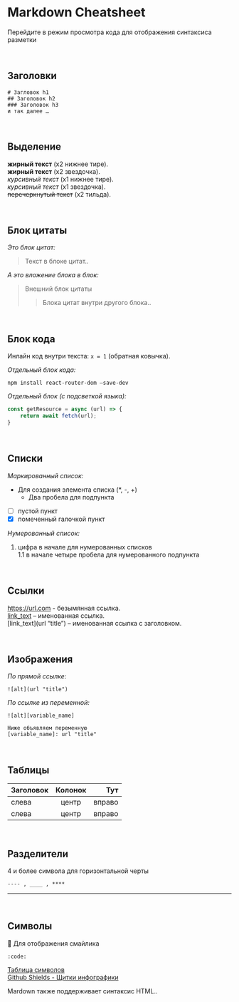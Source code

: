 # Markdown Cheatsheet
Перейдите в режим просмотра кода для отображения синтаксиса разметки

<br>

## Заголовки
```
# Загловок h1
## Заголовок h2
### Заголовок h3
и так далее … 
```

<br>

## Выделение
__жирный текст__ (х2 нижнее тире).  
**жирный текст** (х2 звездочка).  
_курсивный текст_ (х1 нижнее тире).  
*курсивный текст* (х1 звездочка).  
~~перечеркнутый текст~~ (х2 тильда).  

<br>

## Блок цитаты
_Это блок цитат:_  
> Текст в блоке цитат..  

_А это вложение блока в блок:_  
> Внешний блок цитаты  
>> Блока цитат внутри другого блока..  

<br>

## Блок кода
Инлайн код внутри текста: `x = 1` (обратная ковычка). 

_Отдельный блок кода:_  
``` 
npm install react-router-dom –save-dev
```

_Отдельный блок (с подсветкой языка):_  
```javascript
const getResource = async (url) => {
    return await fetch(url);
}
```

<br>

## Списки
_Маркированный список:_  
* Для создания элемента списка (*, -, +)
  * Два пробела для подпункта  
- [ ] пустой пункт  
- [x] помеченный галочкой пункт  

_Нумерованный список:_  
1. цифра в начале для нумерованных списков  
  1.1 в начале четыре пробела для нумерованного подпункта
 
<br>

## Ссылки
https://url.com - безымянная ссылка.  
[link_text](url) – именованная ссылка.  
[link_text](url “title”) – именованная ссылка с заголовком.  

<br>

## Изображения
_По прямой ссылке:_  
```
![alt](url "title")
```

_По ссылке из переменной:_  
```
![alt][variable_name]  

Ниже объявляем переменную
[variable_name]: url "title"  
```

<br>

## Таблицы
| Заголовок  | Колонок  | Тут           |
| --------------- |:-------------:| -------------:|
| слева         | центр       | вправо     |
| слева         | центр       | вправо     |

<br>

## Разделители
4 и более символа для горизонтальной черты
```
---- , ____ , ****
```
----

<br>

## Символы
:tada: Для отображения смайлика
```
:code:
```
[Таблица символов](https://gist.github.com/rxaviers/7360908)  
[Github Shields - Щитки инфографики](https://shields.io/)  


Mardown также поддерживает синтаксис HTML..
